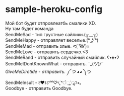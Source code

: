 # sample-heroku-config    

Мой бот будет отпровлеатбь смалики XD.    
Ну там будет команда    
SendMeSad - тип грустные сайлики.(╥﹏╥)    
SendMeHappy - отправляет веселые.(͡° ͜ʖ ͡°)    
SendMeMad - отправить злые. ᕙ( ︡'︡益'︠)ง    
SendMeLove - отправить сердечко.<3    
SendMeRand - отправить случайный смайлик. ʕ•ᴥ•ʔ    
SendMeIDontKnownWhat - отправить. ¯\_(ツ)_/¯    
GiveMeDiretide - отправить. ༼ つ ◕_◕ ༽つ    
SendMeInsult - ꒰♥︎꒱ઽᵘᵏⁱ♡ৎˊ͈ˣੰૢˋ͈ॢॽ∗｡    
Goodbye - отправить Goodbye.    
